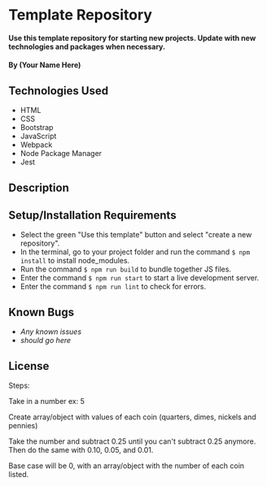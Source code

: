 # Template Repository

#### Use this template repository for starting new projects. Update with new technologies and packages when necessary.

#### By (Your Name Here)

## Technologies Used

* HTML
* CSS
* Bootstrap
* JavaScript
* Webpack
* Node Package Manager
* Jest

## Description

## Setup/Installation Requirements

* Select the green "Use this template" button and select "create a new repository".
* In the terminal, go to your project folder and run the command `$ npm install` to install node_modules.
* Run the command `$ npm run build` to bundle together JS files.
* Enter the command `$ npm run start` to start a live development server.
* Enter the command `$ npm run lint` to check for errors.

## Known Bugs

* _Any known issues_
* _should go here_

## License

Steps:

Take in a number ex: 5

Create array/object with values of each coin (quarters, dimes, nickels and pennies)

Take the number and subtract 0.25 until you can't subtract 0.25 anymore. Then do the same with 0.10, 0.05, and 0.01.

Base case will be 0, with an array/object with the number of each coin listed.